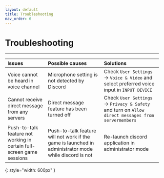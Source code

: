 ```yaml
---
layout: default
title: Troubleshooting
nav_order: 6
---
```


# Troubleshooting
---

|  Issues  | Possible causes  | Solutions |
| :----------| :----------------| :--------|
| Voice cannot be heard in voice channel | Microphone setting is not detected by Discord | Check `User Settings` -> `Voice & Video` and select preferred voice input in `INPUT DEVICE` |
| Cannot receive direct message from any servers | Direct message feature has been turned off | Check `User Settings` -> `Privacy & Safety` and turn on `Allow direct messages from servermembers` |
| Push-to-talk feature not working in certain full-screen game sessions| Push-to-talk feature will not work if the game is launched in administrator mode while discord is not | Re-launch discord application in administrator mode
{: style="width: 600px" }